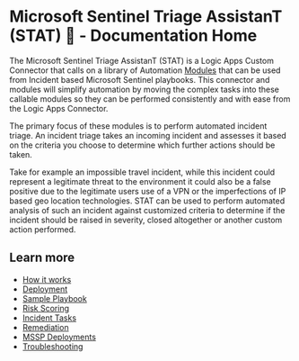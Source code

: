 # Microsoft Sentinel Triage AssistanT (STAT) :hospital: - Documentation Home

The Microsoft Sentinel Triage AssistanT (STAT) is a Logic Apps Custom Connector that calls on a library of Automation [Modules](/Modules/) that can be used from Incident based Microsoft Sentinel playbooks.  This connector and modules will simplify automation by moving the complex tasks into these callable modules so they can be performed consistently and with ease from the Logic Apps Connector.

The primary focus of these modules is to perform automated incident triage.  An incident triage takes an incoming incident and assesses it based on the criteria you choose to determine which further actions should be taken.

Take for example an impossible travel incident, while this incident could represent a legitimate threat to the environment it could also be a false positive due to the legitimate users use of a VPN or the imperfections of IP based geo location technologies.  STAT can be used to perform automated analysis of such an incident against customized criteria to determine if the incident should be raised in severity, closed altogether or another custom action performed.

## Learn more

* [How it works](howitworks.md)
* [Deployment](deployment.md)
* [Sample Playbook](sample.md)
* [Risk Scoring](riskscoring.md)
* [Incident Tasks](incidenttasks.md)
* [Remediation](remediation.md)
* [MSSP Deployments](mssp.md)
* [Troubleshooting](troubleshooting.md)
